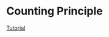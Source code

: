 # Counting Principle

[Tutorial](https://github.com/Khaled-Mahmmoud/MyCompetitiveProgramming/blob/master/img/Combinatorics/Counting%20Principle.pdf)
